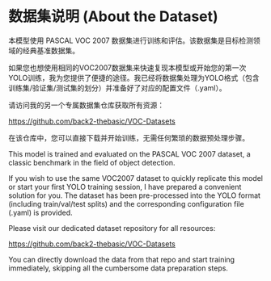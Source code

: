 # 数据集说明 (About the Dataset)
本模型使用 PASCAL VOC 2007 数据集进行训练和评估。该数据集是目标检测领域的经典基准数据集。

如果您也想使用相同的VOC2007数据集来快速复现本模型或开始您的第一次YOLO训练，我为您提供了便捷的途径。我已经将数据集处理为YOLO格式（包含训练集/验证集/测试集的划分）并准备好了对应的配置文件（.yaml）。

请访问我的另一个专属数据集仓库获取所有资源：

https://github.com/back2-thebasic/VOC-Datasets

在该仓库中，您可以直接下载并开始训练，无需任何繁琐的数据预处理步骤。

This model is trained and evaluated on the PASCAL VOC 2007 dataset, a classic benchmark in the field of object detection.

If you wish to use the same VOC2007 dataset to quickly replicate this model or start your first YOLO training session, I have prepared a convenient solution for you. The dataset has been pre-processed into the YOLO format (including train/val/test splits) and the corresponding configuration file (.yaml) is provided.

Please visit our dedicated dataset repository for all resources:

https://github.com/back2-thebasic/VOC-Datasets

You can directly download the data from that repo and start training immediately, skipping all the cumbersome data preparation steps.
